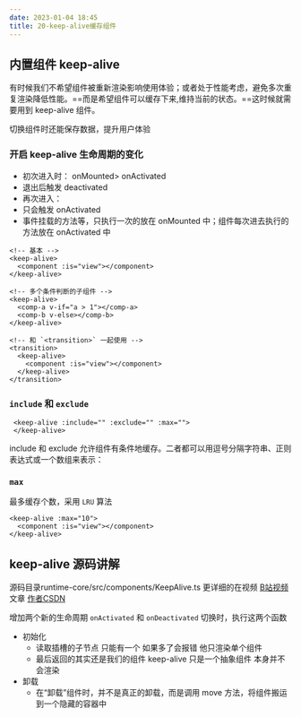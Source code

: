 ```yaml
---
date: 2023-01-04 18:45
title: 20-keep-alive缓存组件
---
```


## 内置组件 keep-alive

有时候我们不希望组件被重新渲染影响使用体验；或者处于性能考虑，避免多次重复渲染降低性能。==而是希望组件可以缓存下来,维持当前的状态。==这时候就需要用到 keep-alive 组件。

切换组件时还能保存数据，提升用户体验

### 开启 keep-alive 生命周期的变化

-   初次进入时： onMounted> onActivated
-   退出后触发 deactivated
-   再次进入：
-   只会触发 onActivated
-   事件挂载的方法等，只执行一次的放在 onMounted 中；组件每次进去执行的方法放在 onActivated 中
```vue
<!-- 基本 -->
<keep-alive>
  <component :is="view"></component>
</keep-alive>
 
<!-- 多个条件判断的子组件 -->
<keep-alive>
  <comp-a v-if="a > 1"></comp-a>
  <comp-b v-else></comp-b>
</keep-alive>
 
<!-- 和 `<transition>` 一起使用 -->
<transition>
  <keep-alive>
    <component :is="view"></component>
  </keep-alive>
</transition>
```

 ### `include` 和 `exclude`

```vue
 <keep-alive :include="" :exclude="" :max="">
 </keep-alive>
```
include 和 exclude 允许组件有条件地缓存。二者都可以用逗号分隔字符串、正则表达式或一个数组来表示：

### `max`

最多缓存个数，采用 `LRU` 算法
```vue
<keep-alive :max="10">
  <component :is="view"></component>
</keep-alive>
```


## keep-alive 源码讲解

源码目录runtime-core/src/components/KeepAlive.ts
更详细的在视频 [B站视频](https://www.bilibili.com/video/BV1dS4y1y7vd?p=22)  文章 [作者CSDN](https://xiaoman.blog.csdn.net/article/details/122953072)


增加两个新的生命周期 `onActivated` 和 `onDeactivated` 切换时，执行这两个函数

- 初始化
    - 读取插槽的子节点 只能有一个 如果多了会报错 他只渲染单个组件
    - 最后返回的其实还是我们的组件 keep-alive 只是一个抽象组件 本身并不会渲染
- 卸载
    - 在“卸载”组件时，并不是真正的卸载，而是调用 move 方法，将组件搬运到一个隐藏的容器中